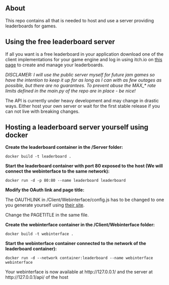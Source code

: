 ## About

This repo contains all that is needed to host and use a server providing leaderboards for games.

## Using the free leaderboard server

If all you want is a free leaderboard in your application download one of the client implementations for your game engine and log in using itch.io on [this page](https://exploitavoid.com/leaderboards/) to create and manage your leaderboards.

*DISCLAMER: I will use the public server myself for future jam games so have the intention to keep it up for as long as I can with as few outages as possible, but there are no guarantees. To prevent abuse the MAX_\* rate limits defined in the main.py of the repo are in place - be nice!*

The API is currently under heavy development and may change in drastic ways. Either host your own server or wait for the first stable release if you can not live with breaking changes.

## Hosting a leaderboard server yourself using docker

**Create the leaderboard container in the /Server folder:**

`docker build -t leaderboard .`

**Start the leaderboard container with port 80 exposed to the host (We will connect the webinterface to the same network):**

`docker run -d -p 80:80 --name leaderboard leaderboard`

**Modify the OAuth link and page title:**

The OAUTHLINK in /Client/Webinterface/config.js has to be changed to one you generate yourself using [their site](https://itch.io/user/settings/oauth-apps).

Change the PAGETITLE in the same file.

**Create the webinterface container in the /Client/Webinterface folder:**

`docker build -t webinterface .`

**Start the webinterface container connected to the network of the leaderboard container):**

`docker run -d --network container:leaderboard --name webinterface webinterface`


Your webinterface is now available at http://<span></span>127.0.0.1/ and the server at http://<span></span>127.0.0.1/api/ of the host
